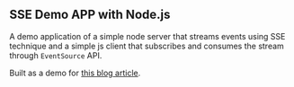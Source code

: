 ## SSE Demo APP with Node.js

A demo application of a simple node server that streams events using SSE technique and a simple js client that subscribes and consumes the stream through `EventSource` API.

Built as a demo for [this blog article](https://medium.com/geekculture/understanding-server-sent-events-with-node-js-37cfc7aaa7b).

